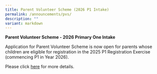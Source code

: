 ```yaml
---
title: Parent Volunteer Scheme (2026 P1 Intake)
permalink: /announcements/pvs/
description: ""
variant: markdown
---
```

**Parent Volunteer Scheme - 2026 Primary One Intake**

Application for Parent Volunteer Scheme is now open for parents whose children are eligible for registration in the 2025 P1 Registration Exercise (commencing P1 in Year 2026).

Please click [here](/files/Parent_Volunteer_Scheme___2026_Pri_1_Intake.pdf)
 for more details.
